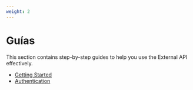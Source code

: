 ```yaml
---
weight: 2
---
```

# Guías

This section contains step-by-step guides to help you use the External API effectively.

- [Getting Started](getting-started.md)
- [Authentication](authentication.md)
